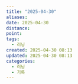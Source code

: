 ```yaml
---
title: "2025-04-30"
aliases:
date: 2025-04-30
distance:
point:
tags:
  - 러닝
created: 2025-04-30 08:13
updated: 2025-04-30 08:13
categories:
  - 러닝
  - 기록
---
```

